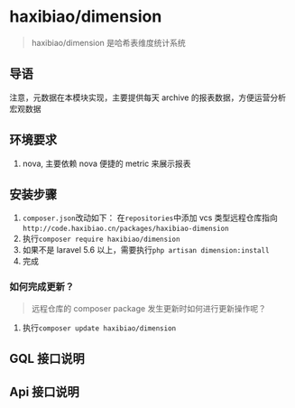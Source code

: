 # haxibiao/dimension

> haxibiao/dimension 是哈希表维度统计系统

## 导语

注意，元数据在本模块实现，主要提供每天 archive 的报表数据，方便运营分析宏观数据

## 环境要求

1. nova, 主要依赖 nova 便捷的 metric 来展示报表

## 安装步骤

1. `composer.json`改动如下：
   在`repositories`中添加 vcs 类型远程仓库指向
   `http://code.haxibiao.cn/packages/haxibiao-dimension`
1. 执行`composer require haxibiao/dimension`
1. 如果不是 laravel 5.6 以上，需要执行`php artisan dimension:install`
1. 完成

### 如何完成更新？

> 远程仓库的 composer package 发生更新时如何进行更新操作呢？

1. 执行`composer update haxibiao/dimension`

## GQL 接口说明

## Api 接口说明
